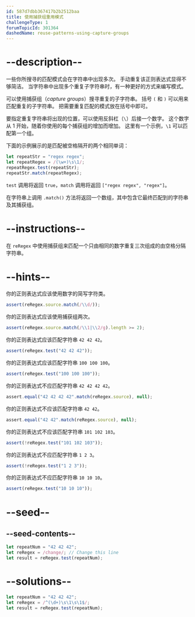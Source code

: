 ```yaml
---
id: 587d7dbb367417b2b2512baa
title: 使用捕获组重用模式
challengeType: 1
forumTopicId: 301364
dashedName: reuse-patterns-using-capture-groups
---
```


# --description--

一些你所搜寻的匹配模式会在字符串中出现多次。 手动重复该正则表达式显得不够简洁。 当字符串中出现多个重复子字符串时，有一种更好的方式来编写模式。

可以使用捕获组（<dfn>capture groups</dfn>）搜寻重复的子字符串。 括号 `(` 和 `)` 可以用来匹配重复的子字符串。 把需要重复匹配的模式放在括号中即可。

要指定重复字符串将出现的位置，可以使用反斜杠（`\`）后接一个数字。 这个数字从 1 开始，随着你使用的每个捕获组的增加而增加。 这里有一个示例，`\1` 可以匹配第一个组。

下面的示例展示的是匹配被空格隔开的两个相同单词：

```js
let repeatStr = "regex regex";
let repeatRegex = /(\w+)\s\1/;
repeatRegex.test(repeatStr);
repeatStr.match(repeatRegex);
```

`test` 调用将返回 `true`，`match` 调用将返回 `["regex regex", "regex"]`。

在字符串上调用 `.match()` 方法将返回一个数组，其中包含它最终匹配到的字符串及其捕获组。

# --instructions--

在 `reRegex` 中使用捕获组来匹配一个只由相同的数字重复三次组成的由空格分隔字符串。

# --hints--

你的正则表达式应该使用数字的简写字符类。

```js
assert(reRegex.source.match(/\\d/));
```

你的正则表达式应该使用捕获组两次。

```js
assert(reRegex.source.match(/\\1|\\2/g).length >= 2);
```

你的正则表达式应该匹配字符串 `42 42 42`。

```js
assert(reRegex.test("42 42 42"));
```

你的正则表达式应该匹配字符串 `100 100 100`。

```js
assert(reRegex.test("100 100 100"));
```

你的正则表达式不应匹配字符串 `42 42 42 42`。

```js
assert.equal("42 42 42 42".match(reRegex.source), null);
```

你的正则表达式不应该匹配字符串 `42 42`。

```js
assert.equal("42 42".match(reRegex.source), null);
```

你的正则表达式不应该匹配字符串 `101 102 103`。

```js
assert(!reRegex.test("101 102 103"));
```

你的正则表达式不应匹配字符串 `1 2 3`。

```js
assert(!reRegex.test("1 2 3"));
```

你的正则表达式不应匹配字符串 `10 10 10`。

```js
assert(reRegex.test("10 10 10"));
```

# --seed--

## --seed-contents--

```js
let repeatNum = "42 42 42";
let reRegex = /change/; // Change this line
let result = reRegex.test(repeatNum);
```

# --solutions--

```js
let repeatNum = "42 42 42";
let reRegex = /^(\d+)\s\1\s\1$/;
let result = reRegex.test(repeatNum);
```
